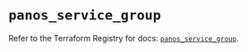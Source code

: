 # `panos_service_group`

Refer to the Terraform Registry for docs: [`panos_service_group`](https://registry.terraform.io/providers/paloaltonetworks/panos/2.0.5/docs/resources/service_group).
